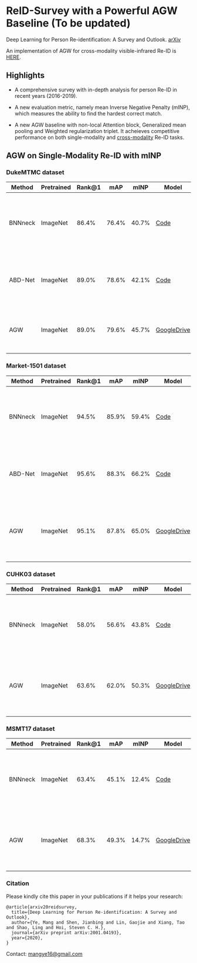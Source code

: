 # ReID-Survey with a Powerful AGW Baseline (To be updated)
Deep Learning for Person Re-identification:  A Survey and Outlook. [arXiv](https://arxiv.org/abs/2001.04193)

An implementation of AGW for cross-modality visible-infrared Re-ID is [HERE](https://github.com/mangye16/Cross-Modal-Re-ID-baseline).


## Highlights

- A comprehensive survey with in-depth analysis for person Re-ID in recent years (2016-2019).

- A new evaluation metric, namely mean Inverse Negative Penalty (mINP), which measures the ability to find the hardest correct match.

- A new AGW baseline with non-local Attention block, Generalized mean pooling and Weighted regularization triplet. It acheieves competitive performance on both single-modality and [cross-modality](https://github.com/mangye16/Cross-Modal-Re-ID-baseline) Re-ID tasks.


## AGW on Single-Modality Re-ID with mINP

### DukeMTMC dataset

|Method    | Pretrained| Rank@1  | mAP |  mINP |  Model| Paper
| --------   | -----    | -----  |  -----  | ----- |------|------------------------|
|BNNneck     | ImageNet | 86.4% | 76.4%|  40.7% |[Code](https://github.com/michuanhaohao/reid-strong-baseline) |Bag of Tricks and A Strong Baseline for Deep Person Re-identification. In ArXiv 19. [PDF](https://arxiv.org/abs/1903.07071)|
|ABD-Net     | ImageNet | 89.0% | 78.6%| 42.1% | [Code](https://github.com/TAMU-VITA/ABD-Net) |ABD-Net: Attentive but Diverse Person Re-Identification. In ICCV 19. [PDF](https://arxiv.org/abs/1908.01114)|
|AGW     | ImageNet | 89.0%  | 79.6% | 45.7% | [GoogleDrive](https://drive.google.com/open?id=1q3n_acTe-vaEeIpkJG2k0HqSEZrTJoGA)| Deep Learning for Person Re-identification:  A Survey and Outlook  |

### Market-1501 dataset

|Method    | Pretrained| Rank@1  | mAP |  mINP |  Model| Paper
| --------   | -----    | -----  |  -----  | ----- |------|------|
|BNNneck     | ImageNet | 94.5% | 85.9%|  59.4% |[Code](https://github.com/michuanhaohao/reid-strong-baseline) |Bag of Tricks and A Strong Baseline for Deep Person Re-identification. In ArXiv 19. [arXiv](https://arxiv.org/abs/1903.07071)|
|ABD-Net     | ImageNet | 95.6% | 88.3%|  66.2% | [Code](https://github.com/TAMU-VITA/ABD-Net) |ABD-Net: Attentive but Diverse Person Re-Identification. In ICCV 19. [PDF](https://arxiv.org/abs/1908.01114)|
|AGW     | ImageNet | 95.1%  | 87.8% | 65.0% | [GoogleDrive](https://drive.google.com/open?id=1Ymt2q3k0uBpaw5hCVscl0a29uKI1cRPA)| Deep Learning for Person Re-identification:  A Survey and Outlook. In ArXiv 20. [arXiv](https://arxiv.org/abs/2001.04193) |


### CUHK03 dataset

|Method    | Pretrained| Rank@1  | mAP |  mINP |  Model| Paper
| --------   | -----    | -----  |  -----  | ----- |------|------|
|BNNneck     | ImageNet | 58.0% | 56.6%|  43.8% |[Code](https://github.com/michuanhaohao/reid-strong-baseline) |Bag of Tricks and A Strong Baseline for Deep Person Re-identification. In ArXiv 19. [PDF](https://arxiv.org/abs/1903.07071)|
|AGW     | ImageNet | 63.6%  | 62.0% | 50.3% | [GoogleDrive](https://drive.google.com/open?id=1Uyq_JBM2N1JL-buYWkLZFMd7N-eMjOUZ)| Deep Learning for Person Re-identification:  A Survey and Outlook. In ArXiv 20. [arXiv](https://arxiv.org/abs/2001.04193)   |

### MSMT17 dataset

|Method    | Pretrained| Rank@1  | mAP |  mINP |  Model| Paper
| --------   | -----    | -----  |  -----  | ----- |------|------|
|BNNneck     | ImageNet | 63.4% | 45.1%|  12.4% |[Code](https://github.com/michuanhaohao/reid-strong-baseline) |Bag of Tricks and A Strong Baseline for Deep Person Re-identification. In ArXiv 19. [arXiv](https://arxiv.org/abs/1903.07071)|
|AGW     | ImageNet | 68.3% | 49.3%|  14.7% | [GoogleDrive](https://drive.google.com/open?id=1xw-t7gVkEghkgHai0nL28VhpS7mBHNG8)| Deep Learning for Person Re-identification:  A Survey and Outlook. In ArXiv 20. [arXiv](https://arxiv.org/abs/2001.04193)   |


### Citation

Please kindly cite this paper in your publications if it helps your research:
```
@article{arxiv20reidsurvey,
  title={Deep Learning for Person Re-identification: A Survey and Outlook},
  author={Ye, Mang and Shen, Jianbing and Lin, Gaojie and Xiang, Tao and Shao, Ling and Hoi, Steven C. H.},
  journal={arXiv preprint arXiv:2001.04193},
  year={2020},
}
```

Contact: mangye16@gmail.com
